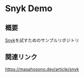 # Snyk Demo

## 概要
[Snyk](https://snyk.io/)を試すためのサンプルリポジトリ

## 関連リンク
https://masahosono.dev/article/snyk